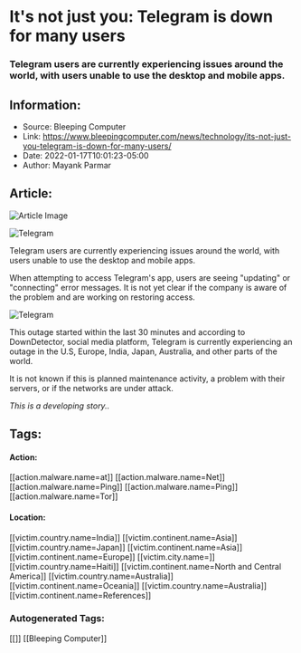 # It's not just you: Telegram is down for many users
### Telegram users are currently experiencing issues around the world, with users unable to use the desktop and mobile apps.

## Information:
+ Source: Bleeping Computer
+ Link: https://www.bleepingcomputer.com/news/technology/its-not-just-you-telegram-is-down-for-many-users/
+ Date: 2022-01-17T10:01:23-05:00
+ Author: Mayank Parmar


## Article:
![Article Image](https://www.bleepstatic.com/content/hl-images/2021/12/08/Telegram_headpic.jpg)

![Telegram](https://www.bleepstatic.com/content/hl-images/2021/12/08/Telegram_headpic.jpg)


Telegram users are currently experiencing issues around the world, with users unable to use the desktop and mobile apps.


When attempting to access Telegram's app, users are seeing "updating" or "connecting" error messages. It is not yet clear if the company is aware of the problem and are working on restoring access.


![Telegram](https://www.bleepstatic.com/images/news/u/1097497/Tech/Telegram-down.jpg)


This outage started within the last 30 minutes and according to DownDetector, social media platform, Telegram is currently experiencing an outage in the U.S, Europe, India, Japan, Australia, and other parts of the world.


It is not known if this is planned maintenance activity, a problem with their servers, or if the networks are under attack.


*This is a developing story..*





## Tags:

#### Action:
[[action.malware.name=at]] [[action.malware.name=Net]] [[action.malware.name=Ping]] [[action.malware.name=Ping]] [[action.malware.name=Tor]]

#### Location:
[[victim.country.name=India]] [[victim.continent.name=Asia]] [[victim.country.name=Japan]] [[victim.continent.name=Asia]] [[victim.continent.name=Europe]] [[victim.city.name=]] [[victim.country.name=Haiti]] [[victim.continent.name=North and Central America]] [[victim.country.name=Australia]] [[victim.continent.name=Oceania]] [[victim.country.name=Australia]] [[victim.continent.name=References]]

### Autogenerated Tags:
[[]] [[Bleeping Computer]]

